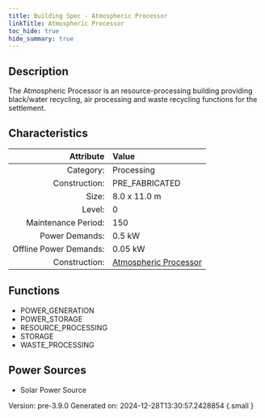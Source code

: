 ```yaml
---
title: Building Spec - Atmospheric Processor
linkTitle: Atmospheric Processor
toc_hide: true
hide_summary: true
---
```


## Description
The Atmospheric Processor is an resource-processing building providing black/water recycling, air processing and waste recycling functions for the settlement.

## Characteristics

| Attribute      | Value |
|--------:|:------|
|Category:|Processing|
|Construction:|PRE_FABRICATED|
|Size:|8.0 x 11.0 m|
|Level:|0|
|Maintenance Period:|150|
|Power Demands:|0.5 kW|
|Offline Power Demands:|0.05 kW|
|Construction:|[Atmospheric Processor](/docs/definitions/construction/atmospheric-processor)|

## Functions
      
- POWER_GENERATION
- POWER_STORAGE
- RESOURCE_PROCESSING
- STORAGE
- WASTE_PROCESSING


## Power Sources
      
- Solar Power Source


Version: pre-3.9.0 Generated on: 2024-12-28T13:30:57.2428854
{.small }